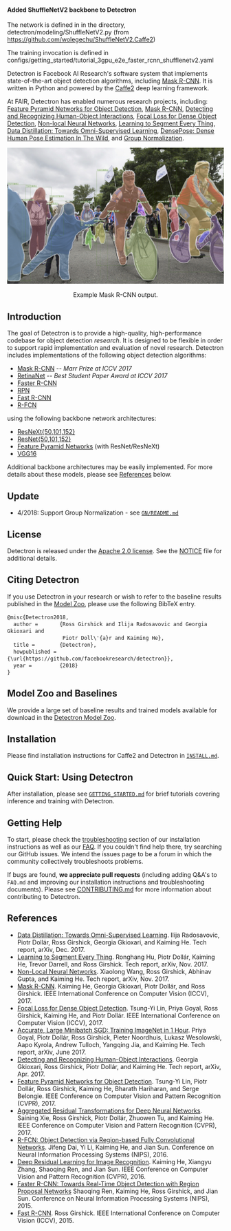 #### Added ShuffleNetV2 backbone to Detectron

The network is defined in in the directory, detectron/modeling/ShuffleNetV2.py (from https://github.com/wolegechu/ShuffleNetV2.Caffe2) 

The training invocation is defined in configs/getting_started/tutorial_3gpu_e2e_faster_rcnn_shufflenetv2.yaml

Detectron is Facebook AI Research's software system that implements state-of-the-art object detection algorithms, including [Mask R-CNN](https://arxiv.org/abs/1703.06870). It is written in Python and powered by the [Caffe2](https://github.com/caffe2/caffe2) deep learning framework.

At FAIR, Detectron has enabled numerous research projects, including: [Feature Pyramid Networks for Object Detection](https://arxiv.org/abs/1612.03144), [Mask R-CNN](https://arxiv.org/abs/1703.06870), [Detecting and Recognizing Human-Object Interactions](https://arxiv.org/abs/1704.07333), [Focal Loss for Dense Object Detection](https://arxiv.org/abs/1708.02002), [Non-local Neural Networks](https://arxiv.org/abs/1711.07971), [Learning to Segment Every Thing](https://arxiv.org/abs/1711.10370), [Data Distillation: Towards Omni-Supervised Learning](https://arxiv.org/abs/1712.04440), [DensePose: Dense Human Pose Estimation In The Wild](https://arxiv.org/abs/1802.00434), and [Group Normalization](https://arxiv.org/abs/1803.08494).

<div align="center">
  <img src="demo/output/33823288584_1d21cf0a26_k_example_output.jpg" width="700px" />
  <p>Example Mask R-CNN output.</p>
</div>

## Introduction

The goal of Detectron is to provide a high-quality, high-performance
codebase for object detection *research*. It is designed to be flexible in order
to support rapid implementation and evaluation of novel research. Detectron
includes implementations of the following object detection algorithms:

- [Mask R-CNN](https://arxiv.org/abs/1703.06870) -- *Marr Prize at ICCV 2017*
- [RetinaNet](https://arxiv.org/abs/1708.02002) -- *Best Student Paper Award at ICCV 2017*
- [Faster R-CNN](https://arxiv.org/abs/1506.01497)
- [RPN](https://arxiv.org/abs/1506.01497)
- [Fast R-CNN](https://arxiv.org/abs/1504.08083)
- [R-FCN](https://arxiv.org/abs/1605.06409)

using the following backbone network architectures:

- [ResNeXt{50,101,152}](https://arxiv.org/abs/1611.05431)
- [ResNet{50,101,152}](https://arxiv.org/abs/1512.03385)
- [Feature Pyramid Networks](https://arxiv.org/abs/1612.03144) (with ResNet/ResNeXt)
- [VGG16](https://arxiv.org/abs/1409.1556)

Additional backbone architectures may be easily implemented. For more details about these models, please see [References](#references) below.

## Update

- 4/2018: Support Group Normalization - see [`GN/README.md`](./projects/GN/README.md)

## License

Detectron is released under the [Apache 2.0 license](https://github.com/facebookresearch/detectron/blob/master/LICENSE). See the [NOTICE](https://github.com/facebookresearch/detectron/blob/master/NOTICE) file for additional details.

## Citing Detectron

If you use Detectron in your research or wish to refer to the baseline results published in the [Model Zoo](MODEL_ZOO.md), please use the following BibTeX entry.

```
@misc{Detectron2018,
  author =       {Ross Girshick and Ilija Radosavovic and Georgia Gkioxari and
                  Piotr Doll\'{a}r and Kaiming He},
  title =        {Detectron},
  howpublished = {\url{https://github.com/facebookresearch/detectron}},
  year =         {2018}
}
```

## Model Zoo and Baselines

We provide a large set of baseline results and trained models available for download in the [Detectron Model Zoo](MODEL_ZOO.md).

## Installation

Please find installation instructions for Caffe2 and Detectron in [`INSTALL.md`](INSTALL.md).

## Quick Start: Using Detectron

After installation, please see [`GETTING_STARTED.md`](GETTING_STARTED.md) for brief tutorials covering inference and training with Detectron.

## Getting Help

To start, please check the [troubleshooting](INSTALL.md#troubleshooting) section of our installation instructions as well as our [FAQ](FAQ.md). If you couldn't find help there, try searching our GitHub issues. We intend the issues page to be a forum in which the community collectively troubleshoots problems.

If bugs are found, **we appreciate pull requests** (including adding Q&A's to `FAQ.md` and improving our installation instructions and troubleshooting documents). Please see [CONTRIBUTING.md](CONTRIBUTING.md) for more information about contributing to Detectron.

## References

- [Data Distillation: Towards Omni-Supervised Learning](https://arxiv.org/abs/1712.04440).
  Ilija Radosavovic, Piotr Dollár, Ross Girshick, Georgia Gkioxari, and Kaiming He.
  Tech report, arXiv, Dec. 2017.
- [Learning to Segment Every Thing](https://arxiv.org/abs/1711.10370).
  Ronghang Hu, Piotr Dollár, Kaiming He, Trevor Darrell, and Ross Girshick.
  Tech report, arXiv, Nov. 2017.
- [Non-Local Neural Networks](https://arxiv.org/abs/1711.07971).
  Xiaolong Wang, Ross Girshick, Abhinav Gupta, and Kaiming He.
  Tech report, arXiv, Nov. 2017.
- [Mask R-CNN](https://arxiv.org/abs/1703.06870).
  Kaiming He, Georgia Gkioxari, Piotr Dollár, and Ross Girshick.
  IEEE International Conference on Computer Vision (ICCV), 2017.
- [Focal Loss for Dense Object Detection](https://arxiv.org/abs/1708.02002).
  Tsung-Yi Lin, Priya Goyal, Ross Girshick, Kaiming He, and Piotr Dollár.
  IEEE International Conference on Computer Vision (ICCV), 2017.
- [Accurate, Large Minibatch SGD: Training ImageNet in 1 Hour](https://arxiv.org/abs/1706.02677).
  Priya Goyal, Piotr Dollár, Ross Girshick, Pieter Noordhuis, Lukasz Wesolowski, Aapo Kyrola, Andrew Tulloch, Yangqing Jia, and Kaiming He.
  Tech report, arXiv, June 2017.
- [Detecting and Recognizing Human-Object Interactions](https://arxiv.org/abs/1704.07333).
  Georgia Gkioxari, Ross Girshick, Piotr Dollár, and Kaiming He.
  Tech report, arXiv, Apr. 2017.
- [Feature Pyramid Networks for Object Detection](https://arxiv.org/abs/1612.03144).
  Tsung-Yi Lin, Piotr Dollár, Ross Girshick, Kaiming He, Bharath Hariharan, and Serge Belongie.
  IEEE Conference on Computer Vision and Pattern Recognition (CVPR), 2017.
- [Aggregated Residual Transformations for Deep Neural Networks](https://arxiv.org/abs/1611.05431).
  Saining Xie, Ross Girshick, Piotr Dollár, Zhuowen Tu, and Kaiming He.
  IEEE Conference on Computer Vision and Pattern Recognition (CVPR), 2017.
- [R-FCN: Object Detection via Region-based Fully Convolutional Networks](http://arxiv.org/abs/1605.06409).
  Jifeng Dai, Yi Li, Kaiming He, and Jian Sun.
  Conference on Neural Information Processing Systems (NIPS), 2016.
- [Deep Residual Learning for Image Recognition](http://arxiv.org/abs/1512.03385).
  Kaiming He, Xiangyu Zhang, Shaoqing Ren, and Jian Sun.
  IEEE Conference on Computer Vision and Pattern Recognition (CVPR), 2016.
- [Faster R-CNN: Towards Real-Time Object Detection with Region Proposal Networks](http://arxiv.org/abs/1506.01497)
  Shaoqing Ren, Kaiming He, Ross Girshick, and Jian Sun.
  Conference on Neural Information Processing Systems (NIPS), 2015.
- [Fast R-CNN](http://arxiv.org/abs/1504.08083).
  Ross Girshick.
  IEEE International Conference on Computer Vision (ICCV), 2015.
